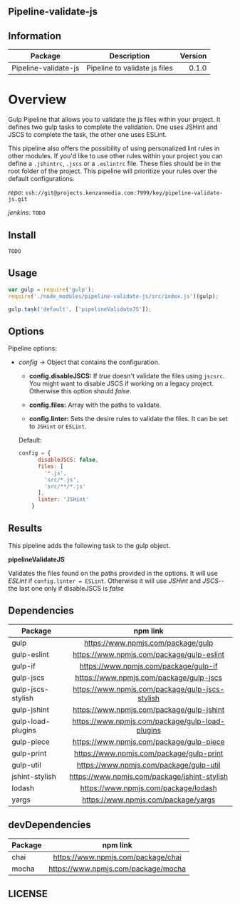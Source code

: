 ## Pipeline-validate-js


## Information

| Package       | Description   | Version|
| ------------- |:-------------:| -----:|
| Pipeline-validate-js| Pipeline to validate js files | 0.1.0 |

# Overview

Gulp Pipeline that allows you to validate the js files within your project. It defines two gulp tasks to complete the validation. One uses JSHint and JSCS to complete the task, the other one uses ESLint.

This pipeline also offers the possibility of using personalized lint rules in other modules. If you'd like to use other rules within your project you can define a `.jshintrc`, `.jscs` or a `.eslintrc` file. These files should be in the root folder of the project. This pipeline will prioritize your rules over the default configurations.

_repo_: `ssh://git@projects.kenzanmedia.com:7999/key/pipeline-validate-js.git`

_jenkins_: `TODO`

## Install
`TODO`

## Usage
```javascript
var gulp = require('gulp');
require('./node_modules/pipeline-validate-js/src/index.js')(gulp);

gulp.task('default', ['pipelineValidateJS']);
```

## Options

Pipeline options:
* _config_ -> Object that contains the configuration.

    + __config.disableJSCS:__ If _true_ doesn't validate the files using `jscsrc`. You might want to disable JSCS if working on a legacy project. Otherwise this option should _false_.

    + __config.files:__ Array with the paths to validate.

    + __config.linter:__ Sets the desire rules to validate the files. It can be set to `JSHint` or `ESLint`.


  Default:
  ```javascript
  config = {
        disableJSCS: false,
        files: [
          '*.js',
          'src/*.js',
          'src/**/*.js'
        ],
        linter: 'JSHint'  
      }
  ```  

## Results

This pipeline adds the following task to the gulp object.

__pipelineValidateJS__

Validates the files found on the paths provided in the options. It will use _ESLint_ if `config.linter = ESLint`. Otherwise it will use _JSHint_ and _JSCS_-- the last one only if disableJSCS is _false_


## Dependencies

| Package       | npm link   |
| ------------- |:-------------:|
|gulp| https://www.npmjs.com/package/gulp |
|gulp-eslint| https://www.npmjs.com/package/gulp-eslint |
|gulp-if| https://www.npmjs.com/package/gulp-if |
|gulp-jscs| https://www.npmjs.com/package/gulp-jscs |
|gulp-jscs-stylish| https://www.npmjs.com/package/gulp-jscs-stylish |
|gulp-jshint| https://www.npmjs.com/package/gulp-jshint |
|gulp-load-plugins| https://www.npmjs.com/package/gulp-load-plugins |
|gulp-piece| https://www.npmjs.com/package/gulp-piece |
|gulp-print| https://www.npmjs.com/package/gulp-print |
|gulp-util| https://www.npmjs.com/package/gulp-util |
|jshint-stylish| https://www.npmjs.com/package/jshint-stylish |
|lodash| https://www.npmjs.com/package/lodash |
|yargs| https://www.npmjs.com/package/yargs |

## devDependencies

| Package       | npm link   |
| ------------- |:-------------:|
|chai| https://www.npmjs.com/package/chai |
|mocha| https://www.npmjs.com/package/mocha |

## LICENSE
